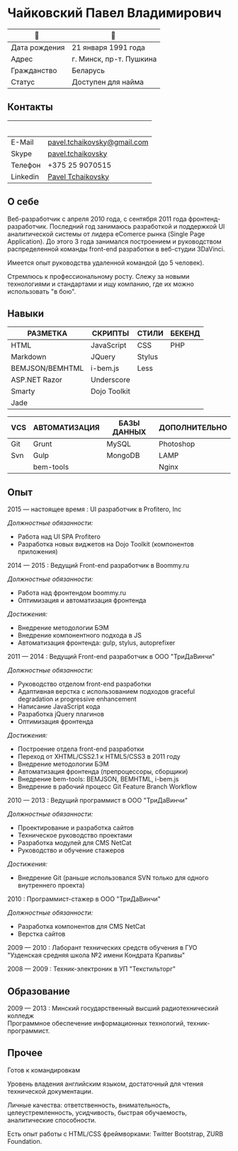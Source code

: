 # Чайковский Павел Владимирович

                |  
--------------- | ------------------------------- 
Дата рождения   | 21 января 1991 года
Адрес           | г. Минск, пр-т. Пушкина
Гражданство     | Беларусь
Статус          | Доступен для найма


## Контакты

           |  
----------- | -------------------------------------------------------- 
E-Mail      | [pavel.tchaikovsky@gmail.com](pavel.tchaikovsky@gmail.com)
Skype       | [pavel.tchaikovsky](skype:pavel.tchaikovsky?chat)
Телефон     | +375 25 9070515
Linkedin    | [Pavel Tchaikovsky](http://linkedin.com/pub/pavel-tchaikovsky/49/566/b64/)


## О себе

Веб-разработчик с апреля 2010 года, с сентября 2011 года фронтенд-разработчик. Последний год занимаюсь разработкой и поддержкой UI аналитической системы от лидера eComerce рынка (Single Page Application). До этого 3 года занимался построением и руководством распределенной команды front-end разработки в веб-студии 3DaVinci.

Имеется опыт руководства удаленной командой (до 5 человек).

Стремлюсь к профессиональному росту. Слежу за новыми технологиями и стандартами и ищу компанию, где их можно использовать "в бою".


## Навыки

РАЗМЕТКА        | СКРИПТЫ       | СТИЛИ     | БЕКЕНД
--------------- | ------------- | --------- | ---------
HTML            | JavaScript    | CSS       | PHP
Markdown        | JQuery        | Stylus    |
BEMJSON/BEMHTML | i-bem.js      | Less      |
ASP.NET Razor   | Underscore    |           |
Smarty          | Dojo Toolkit  |           |
Jade            |               |           |

VСS         | АВТОМАТИЗАЦИЯ | БАЗЫ ДАННЫХ   | ДОПОЛНИТЕЛЬНО
----------- | ------------- | ------------- | --------------
Git         | Grunt         | MySQL         | Photoshop
Svn         | Gulp          | MongoDB       | LAMP
            | bem-tools     |               | Nginx


## Опыт


2015 — настоящее время : UI разработчик в Profitero, Inc

*Должностные обязанности:*

* Работа над UI SPA Profitero
* Разработка новых виджетов на Dojo Toolkit (компонентов приложения)


2014 — 2015 : Ведущий Front-end разработчик в Boommy.ru

*Должностные обязанности:*

* Работа над фронтендом boommy.ru
* Оптимизация и автоматизация фронтенда

*Достижения:*

* Внедрение методологии БЭМ
* Внедрение компонентного подхода в JS
* Автоматизация фронтенда: gulp, stylus, autoprefixer


2011 — 2014 : Ведущий Front-end разработчик в ООО "ТриДаВинчи"

*Должностные обязанности:*

* Руководство отделом front-end разработки
* Адаптивная верстка с использованием подходов graceful degradation и progressive enhancement
* Написание JavaScript кода
* Разработка jQuery плагинов
* Оптимизация фронтенда

*Достижения:*

* Построение отдела front-end разработки
* Переход от XHTML/CSS2.1 к HTML5/CSS3 в 2011 году
* Внедрение методологии БЭМ
* Автоматизация фронтенда (препроцессоры, сборщики)
* Внедрение bem-tools: BEMJSON, BEMHTML, i-bem.js
* Внедрение в рабочий процесс Git Feature Branch Workflow


2010 — 2013   : Ведущий программист в ООО "ТриДаВинчи"

*Должностные обязанности:*

* Проектирование и разработка сайтов
* Техническое руководство проектами
* Разработка модулей для CMS NetCat
* Руководство и обучение стажеров

*Достижения:*

* Внедрение Git (раньше использовался SVN только для одного внутреннего проекта)


2010        : Программист-стажер в ООО "ТриДаВинчи"

*Должностные обязанности:*

* Разработка компонентов для CMS NetCat
* Верстка сайтов

2009 — 2010   : Лаборант технических средств обучения в ГУО "Узденская средняя школа №2 имени Кондрата Крапивы"

2008 — 2009   : Техник-электроник в УП "Текстильторг"


## Образование

2009 — 2013   : Минский государственный высший радиотехнический колледж  
Программное обеспечение информационных технологий, техник-программист.


## Прочее

Готов к командировкам

Уровень владения английским языком, достаточный для чтения технической документации.

Личные качества: ответственность, внимательность, целеустремленность, усидчивость, быстрая обучаемость, аналитические способности.

Есть опыт работы с HTML/CSS фреймворками: Twitter Bootstrap, ZURB Foundation.